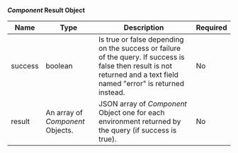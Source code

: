 **_Component_ Result Object**

| Name | Type | Description | Required |
| ---- | ---- | ----------- | -------- |
| success | boolean | Is true or false depending on the success or failure of the query. If success is false then result is not returned and a text field named "error" is returned instead. | No |
| result |  An array of _Component_ Objects. | JSON  array of _Component_ Object one for each environment returned by the query (if success is true). | No |
